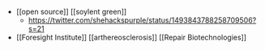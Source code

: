 - [[open source]] [[soylent green]]
    - https://twitter.com/shehackspurple/status/1493843788258709506?s=21
- [[Foresight Institute]] [[arthereosclerosis]] [[Repair Biotechnologies]]
